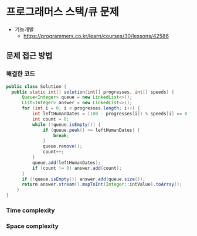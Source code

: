 # 프로그래머스 스택/큐 문제
- 기능개발
    - https://programmers.co.kr/learn/courses/30/lessons/42586

## 문제 접근 방법


### 해결한 코드
```java
public class Solution {
  public static int[] solution(int[] progresses, int[] speeds) {
      Queue<Integer> queue = new LinkedList<>();
      List<Integer> answer = new LinkedList<>();
      for (int i = 0; i < progresses.length; i++) {
          int leftHumanDates = (100 - progresses[i]) % speeds[i] == 0 ? (100 - progresses[i]) / speeds[i] : (100 - progresses[i]) / speeds[i] + 1;
          int count = 0;
          while (!queue.isEmpty()) {
              if (queue.peek() >= leftHumanDates) {
                  break;
              }
              queue.remove();
              count++;
          }
          queue.add(leftHumanDates);
          if (count != 0) answer.add(count);
      }
      if (!queue.isEmpty()) answer.add(queue.size());
      return answer.stream().mapToInt(Integer::intValue).toArray();
    }
}
```
### Time complexity

### Space complexity
